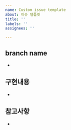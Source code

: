 ```yaml
---
name: Custom issue template
about: 이슈 템플릿
title: ''
labels: ''
assignees: ''

---
```


## branch name
- 

## 구현내용
- 

## 참고사항
-
